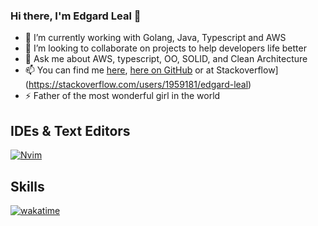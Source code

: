 ### Hi there, I'm Edgard Leal 👋

- 🔭 I’m currently working with Golang, Java, Typescript and AWS
- 👯 I’m looking to collaborate on projects to help developers life better
- 💬 Ask me about AWS, typescript, OO, SOLID, and Clean Architecture
- 📫 You can find me [here](https://profile.codersrank.io/user/edgardleal/), [here on GitHub](https://github.com/edgardleal/) or at Stackoverflow](https://stackoverflow.com/users/1959181/edgard-leal)
- ⚡ Father of the most wonderful girl in the world

## IDEs & Text Editors

[![Nvim](https://img.shields.io/badge/IDE-Nvim-007f00?style=for-the-badge&logo=vim)](https://neovim.io)

## Skills

<script src="https://unpkg.com/@codersrank/skills-chart@0.9.21/codersrank-skills-chart.min.js"></script>

<codersrank-skills-chart labels legend tooltip skills="JavaScript, Vue, CSS, Typescript, Go,C,Python, JSON, Shell, Lua, Java, HTML" username="edgardleal"></codersrank-skills-chart>

[![wakatime](https://wakatime.com/badge/user/5480354f-4a7b-4542-82f7-4dd0b9d5713b.svg)](https://wakatime.com/@5480354f-4a7b-4542-82f7-4dd0b9d5713b)
